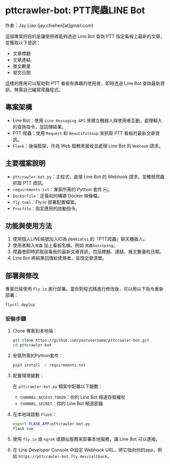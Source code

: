 # pttcrawler-bot: PTT爬蟲LINE Bot

作者：Jay Liao (jay.chiehen[at]gmail.com)

這個專案的目的是讓使用者能夠透過 Line Bot 查詢 PTT 指定看板上最新的文章，並獲取以下資訊：

- 文章標題
- 文章連結
- 推文數量
- 發文日期

這樣的應用可以幫助對 PTT 看板有興趣的使用者，即時透過 Line Bot 查詢最新資訊，無需自己編寫爬蟲程式。

## 專案架構

- Line Bot：使用 `Line Messaging API` 來建立機器人與使用者互動，處理輸入的查詢指令，並回傳結果。
- PTT 爬蟲：使用 `Request` 和 `BeautifulSoup` 來抓取 PTT 看板的最新文章資訊。
- `Flask`：後端框架，作為 Web 服務來接收並處理 Line Bot 的 `Webhook` 請求。

## 主要檔案說明

- `pttcrawler-bot.py`：主程式，處理 Line Bot 的 Webhook 請求，並觸發爬蟲抓取 PTT 資訊。
- `requirements.txt`：專案所需的 Python 套件 ￼。
- `Dockerfile`：定義如何構建 Docker 映像檔。
- `fly.toml`：Fly.io 部署配置檔案。
- `Procfile`：指定應用的啟動指令。

## 功能與使用方法

1. 使用個人LINE帳號加入ID為 `@048zatvi` 的「PTT爬蟲」聊天機器人。
2. 使用者輸入`爬蟲` 加上看板名稱，例如 `爬蟲Gossiping`。
3. 爬蟲會即時抓取該看板的最新文章資訊，包括標題、連結、推文數量和日期。
4. Line Bot 將結果回傳給使用者，呈現文章清單。

## 部署與修改

專案已經使用 `Fly.io` 進行部署。當你對程式碼進行修改後，可以用以下指令重新部署：

```bash
flyctl deploy
```

### 安裝步驟

1. Clone 專案到本地端：

    ```bash
    git clone https://github.com/yourusername/pttcrawler-bot.git
    cd pttcrawler-bot
    ```

2. 安裝所需的Python套件：

    ```bash
    pip3 install -r requirements.txt
    ```

3. 配置環境變數：

    在 `pttcrawler-bot.py` 檔案中配置以下變數：
    - `CHANNEL_ACCESS_TOKEN`：你的 Line Bot 頻道存取權杖
    - `CHANNEL_SECRET`：你的 Line Bot 頻道密鑰

4. 在本地端啟動 `Flask`：

    ```bash
    export FLASK_APP=pttcrawler-bot.py
    flask run
    ```

5. 使用 `fly.io` 或 `ngrok` 或類似服務來部署本地服務，讓 Line Bot 可以連接。

6. 在 Line Developer Console 中設定 Webhook URL，將它指向你的app，例如 `https://pttcrawler-bot.fly.dev/callback`。
